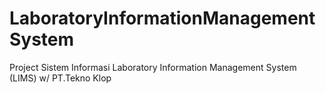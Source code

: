 # LaboratoryInformationManagementSystem
Project Sistem Informasi Laboratory Information Management System (LIMS) w/ PT.Tekno Klop
